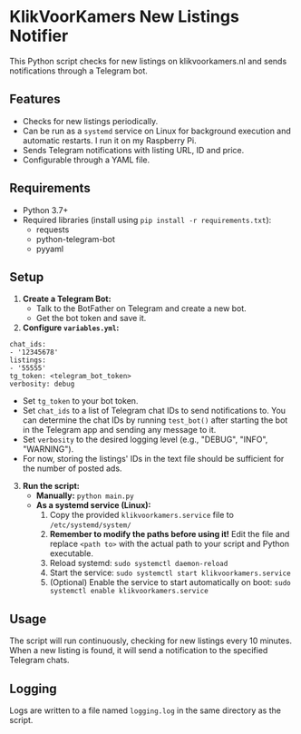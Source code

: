 # KlikVoorKamers New Listings Notifier

This Python script checks for new listings on klikvoorkamers.nl and sends notifications through a Telegram bot.

## Features

* Checks for new listings periodically.
* Can be run as a `systemd` service on Linux for background execution and automatic restarts. I run it on my Raspberry Pi.
* Sends Telegram notifications with listing URL, ID and price.
* Configurable through a YAML file.

## Requirements

* Python 3.7+
* Required libraries (install using `pip install -r requirements.txt`):
    * requests
    * python-telegram-bot
    * pyyaml

## Setup

1. **Create a Telegram Bot:**
   - Talk to the BotFather on Telegram and create a new bot.
   - Get the bot token and save it.
2. **Configure `variables.yml`:**
```
chat_ids:
- '12345678'
listings:
- '55555'
tg_token: <telegram_bot_token>
verbosity: debug
```
   - Set `tg_token` to your bot token.
   - Set `chat_ids` to a list of Telegram chat IDs to send notifications to. You can determine the chat IDs by running `test_bot()` after starting the bot in the Telegram app and sending any message to it.
   - Set `verbosity` to the desired logging level (e.g., "DEBUG", "INFO", "WARNING").
   - For now, storing the listings' IDs in the text file should be sufficient for the number of posted ads.
3. **Run the script:**
   - **Manually:** `python main.py`
   - **As a systemd service (Linux):**
     1. Copy the provided `klikvoorkamers.service` file to `/etc/systemd/system/`
     2. **Remember to modify the paths before using it!** Edit the file and replace `<path to>` with the actual path to your script and Python executable.
     3. Reload systemd: `sudo systemctl daemon-reload`
     4. Start the service: `sudo systemctl start klikvoorkamers.service`
     5. (Optional) Enable the service to start automatically on boot: `sudo systemctl enable klikvoorkamers.service`

## Usage

The script will run continuously, checking for new listings every 10 minutes. When a new listing is found, it will send a notification to the specified Telegram chats.

## Logging

Logs are written to a file named `logging.log` in the same directory as the script.
